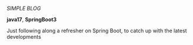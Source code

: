 *SIMPLE BLOG*

__**java17**__, __**SpringBoot3**__

Just following along a refresher on Spring Boot, to catch up with the latest developments

